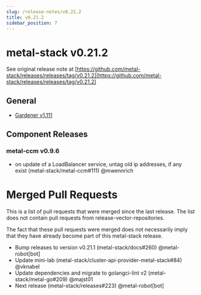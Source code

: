 ```yaml
---
slug: /release-notes/v0.21.2
title: v0.21.2
sidebar_position: 7
---
```

# metal-stack v0.21.2
See original release note at [https://github.com/metal-stack/releases/releases/tag/v0.21.2](https://github.com/metal-stack/releases/releases/tag/v0.21.2)
## General
* [Gardener v1.111](https://github.com/gardener/gardener/releases/tag/v1.111.0)
## Component Releases
### metal-ccm v0.9.6
* on update of a LoadBalancer service, untag old ip addresses, if any exist (metal-stack/metal-ccm#111) @mwennrich
# Merged Pull Requests
This is a list of pull requests that were merged since the last release. The list does not contain pull requests from release-vector-repositories.

The fact that these pull requests were merged does not necessarily imply that they have already become part of this metal-stack release.

* Bump releases to version v0.21.1 (metal-stack/docs#260) @metal-robot[bot]
* Update mini-lab (metal-stack/cluster-api-provider-metal-stack#84) @vknabel
* Update dependencies and migrate to golangci-lint v2 (metal-stack/metal-go#209) @majst01
* Next release (metal-stack/releases#223) @metal-robot[bot]